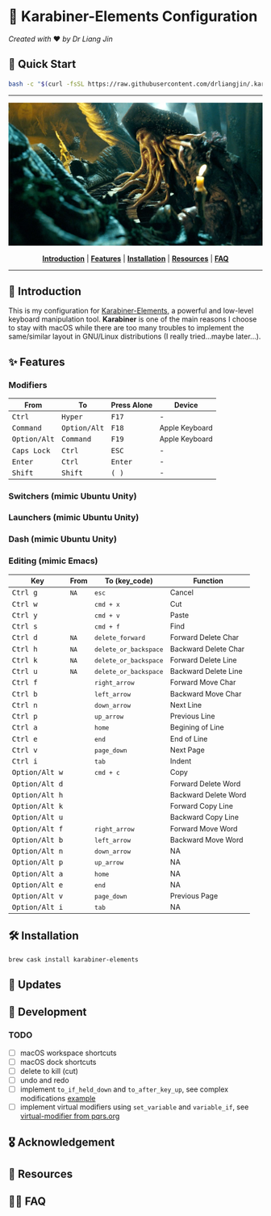 # :musical_keyboard: Karabiner-Elements Configuration
*Created with* :heart: *by Dr Liang Jin*

## :rocket: Quick Start
```bash
bash -c "$(curl -fsSL https://raw.githubusercontent.com/drliangjin/.karabiner.d/master/tools/install)"
```
- - -

<p align="center"><img src="/assets/images/davy_jones.jpg" alt="davy_jones"/></p>
<p align="center">
  <b><a href="#introduction">Introduction</a></b>
  |
  <b><a href="#features">Features</a></b>
  |
  <b><a href="#installation">Installation</a></b>
  |
  <b><a href="#resources">Resources</a></b>  
  |
  <b><a href="#features">FAQ</a></b>  
</p>

- - -

## :scroll: Introduction

This is my configuration for [Karabiner-Elements](https://pqrs.org/osx/karabiner/), a powerful and low-level keyboard manipulation tool. **Karabiner** is one of the main reasons I choose to stay with macOS while there are too many troubles to implement the same/similar layout in GNU/Linux distributions (I really tried...maybe later...).

## :sparkles: Features

### Modifiers

| From                    | To                      | Press Alone                   | Device         |
|-------------------------|-------------------------|-------------------------------|----------------|
| <kbd> Ctrl </kbd>       | <kbd> Hyper </kbd>      | <kbd> F17 </kbd>              | -              |
| <kbd> Command </kbd>    | <kbd> Option/Alt </kbd> | <kbd> F18 </kbd>              | Apple Keyboard |
| <kbd> Option/Alt </kbd> | <kbd> Command </kbd>    | <kbd> F19 </kbd>              | Apple Keyboard |
| <kbd> Caps Lock </kbd>  | <kbd> Ctrl </kbd>       | <kbd> ESC </kbd>              | -              |
| <kbd> Enter </kbd>      | <kbd> Ctrl </kbd>       | <kbd> Enter </kbd>            | -              |
| <kbd> Shift </kbd>      | <kbd> Shift </kbd>      | <kbd> ( </kbd> <kbd> ) </kbd> | -              |

### Switchers (mimic Ubuntu Unity)


### Launchers (mimic Ubuntu Unity)

### Dash (mimic Ubuntu Unity)

### Editing (mimic Emacs)

| Key                              | From   | To (key_code)  | Function  |
|----------------------------------|--------|----------------|-----------------|
| <kbd> Ctrl </kbd> <kbd> g </kbd> | `NA`   | `esc`          | Cancel |
| <kbd> Ctrl </kbd> <kbd> w </kbd> |        | `cmd + x`      | Cut                |
| <kbd> Ctrl </kbd> <kbd> y </kbd> |        | `cmd + v`      | Paste                |
| <kbd> Ctrl </kbd> <kbd> s </kbd> |        | `cmd + f`      | Find                |
| <kbd> Ctrl </kbd> <kbd> d </kbd> | `NA`   | `delete_forward` | Forward Delete Char   |
| <kbd> Ctrl </kbd> <kbd> h </kbd> | `NA`   | `delete_or_backspace`  | Backward Delete Char                |
| <kbd> Ctrl </kbd> <kbd> k </kbd> | `NA`   | `delete_or_backspace`  | Forward Delete Line                |
| <kbd> Ctrl </kbd> <kbd> u </kbd> | `NA`   | `delete_or_backspace`  | Backward Delete Line                |
| <kbd> Ctrl </kbd> <kbd> f </kbd> |        | `right_arrow`          | Forward Move Char                |
| <kbd> Ctrl </kbd> <kbd> b </kbd> |        | `left_arrow`           | Backward Move Char                |
| <kbd> Ctrl </kbd> <kbd> n </kbd> |        | `down_arrow`           | Next Line                |
| <kbd> Ctrl </kbd> <kbd> p </kbd> |        | `up_arrow`             | Previous Line                |
| <kbd> Ctrl </kbd> <kbd> a </kbd> |        | `home`                 | Begining of Line             |
| <kbd> Ctrl </kbd> <kbd> e </kbd> |        | `end`                  | End of Line                |
| <kbd> Ctrl </kbd> <kbd> v </kbd> |        | `page_down`            | Next Page                |
| <kbd> Ctrl </kbd> <kbd> i </kbd> |        | `tab`                  | Indent        |
| <kbd> Option/Alt </kbd> <kbd> w </kbd> |        | `cmd + c`       | Copy                |
| <kbd> Option/Alt </kbd> <kbd> d </kbd> |        |                 | Forward Delete Word        |
| <kbd> Option/Alt </kbd> <kbd> h </kbd> |        |                 | Backward Delete Word        |
| <kbd> Option/Alt </kbd> <kbd> k </kbd> |        |                 | Forward Copy Line                |
| <kbd> Option/Alt </kbd> <kbd> u </kbd> |        |                 | Backward Copy Line                |
| <kbd> Option/Alt </kbd> <kbd> f </kbd> |        | `right_arrow`   | Forward Move Word               |
| <kbd> Option/Alt </kbd> <kbd> b </kbd> |        | `left_arrow`    | Backward Move Word                |
| <kbd> Option/Alt </kbd> <kbd> n </kbd> |        | `down_arrow`    | NA                |
| <kbd> Option/Alt </kbd> <kbd> p </kbd> |        | `up_arrow`      | NA                |
| <kbd> Option/Alt </kbd> <kbd> a </kbd> |        | `home`          | NA             |
| <kbd> Option/Alt </kbd> <kbd> e </kbd> |        | `end`           | NA                |
| <kbd> Option/Alt </kbd> <kbd> v </kbd> |        | `page_down`     | Previous Page                |
| <kbd> Option/Alt </kbd> <kbd> i </kbd> |        | `tab`           | NA |
## :hammer_and_wrench: Installation
```bash
brew cask install karabiner-elements
```

## :loudspeaker: Updates

## :construction: Development
### TODO
- [ ] macOS workspace shortcuts
- [ ] macOS dock shortcuts
- [ ] delete to kill (cut)
- [ ] undo and redo
- [ ] implement `to_if_held_down` and `to_after_key_up`, see complex modifications [example](https://github.com/pqrs-org/KE-complex_modifications/blob/8f48a175795e1e737a6885068d729cb4586114a4/docs/json/example_halt.json)
- [ ] implement virtual modifiers using `set_variable` and `variable_if`, see [virtual-modifier from pqrs.org](https://pqrs.org/osx/karabiner/json.html#virtual-modifier)
## :medal_military: Acknowledgement

## :open_book: Resources

## :raising_hand_woman: FAQ
